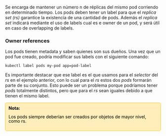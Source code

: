 Se encarga de mantener un número n de réplicas del mismo pod corriendo en determinado tiempo. Los pods deben tener un label para que el _replica set (rs)_ garantice la existencía de una cantidad de pods. Además el _replica set_ indicará mediante el uso de labels cual es e owner de un pod, y será útil en caso de overlapping de labels.

### Owner references
Los pods tienen metadata y saben quienes son sus dueños. 
Una vez que un pod fue creado, podría modificar sus labels con el siguiente comando:
```shell
kubectl label pods my-pod app=pod-label
```
Es importante destacar que ese label es el que usamos para el _selector_ del _rs_ en el ejemplo anterior, con lo cual para el _rs_ estos dos _pods_ formarán parte de su conjunto. Esto puede ser un problema porque podríamos tener _pods_ totalmente distintos, pero que para el _rs_ sean iguales debido a que tienen el mismo label.

<div style="background-color: #ffeeba; padding: 10px; border: 1px solid #ffc107; border-radius: 5px; line-height: 1.0;">  
    <strong><span style="color: black;">Nota:</span></strong>  
    <p><span style="color: black;">Los pods siempre deberían ser creados por objetos de mayor nivel, como rs.</span></p>  
</div>
